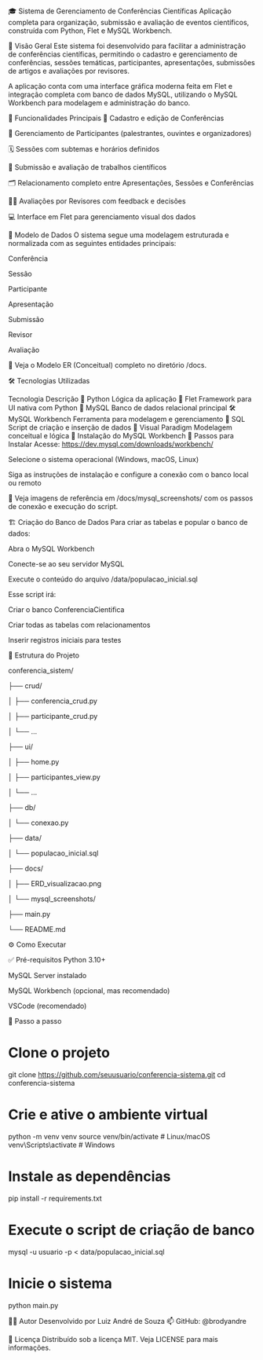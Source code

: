 🎓 Sistema de Gerenciamento de Conferências Científicas
Aplicação completa para organização, submissão e avaliação de eventos científicos, construída com Python, Flet e MySQL Workbench.


📌 Visão Geral
Este sistema foi desenvolvido para facilitar a administração de conferências científicas, permitindo o cadastro e gerenciamento de conferências, sessões temáticas, participantes, apresentações, submissões de artigos e avaliações por revisores.

A aplicação conta com uma interface gráfica moderna feita em Flet e integração completa com banco de dados MySQL, utilizando o MySQL Workbench para modelagem e administração do banco.

🧠 Funcionalidades Principais
📅 Cadastro e edição de Conferências

👥 Gerenciamento de Participantes (palestrantes, ouvintes e organizadores)

🗓️ Sessões com subtemas e horários definidos

🧾 Submissão e avaliação de trabalhos científicos

🗂️ Relacionamento completo entre Apresentações, Sessões e Conferências

🧑‍🔬 Avaliações por Revisores com feedback e decisões

💻 Interface em Flet para gerenciamento visual dos dados

🧱 Modelo de Dados
O sistema segue uma modelagem estruturada e normalizada com as seguintes entidades principais:

Conferência

Sessão

Participante

Apresentação

Submissão

Revisor

Avaliação

📌 Veja o Modelo ER (Conceitual) completo no diretório /docs.

🛠️ Tecnologias Utilizadas

Tecnologia	Descrição
🐍 Python	Lógica da aplicação
🎨 Flet	Framework para UI nativa com Python
🐬 MySQL	Banco de dados relacional principal
🛠️ MySQL Workbench	Ferramenta para modelagem e gerenciamento
📝 SQL	Script de criação e inserção de dados
🧰 Visual Paradigm	Modelagem conceitual e lógica
🧰 Instalação do MySQL Workbench
🔧 Passos para Instalar
Acesse: https://dev.mysql.com/downloads/workbench/

Selecione o sistema operacional (Windows, macOS, Linux)

Siga as instruções de instalação e configure a conexão com o banco local ou remoto

📸 Veja imagens de referência em /docs/mysql_screenshots/ com os passos de conexão e execução do script.

🏗️ Criação do Banco de Dados
Para criar as tabelas e popular o banco de dados:

Abra o MySQL Workbench

Conecte-se ao seu servidor MySQL

Execute o conteúdo do arquivo /data/populacao_inicial.sql

Esse script irá:

Criar o banco ConferenciaCientifica

Criar todas as tabelas com relacionamentos

Inserir registros iniciais para testes

📂 Estrutura do Projeto

conferencia_sistem/

├── crud/

│   ├── conferencia_crud.py

│   ├── participante_crud.py

│   └── ...

├── ui/

│   ├── home.py

│   ├── participantes_view.py

│   └── ...

├── db/

│   └── conexao.py

├── data/

│   └── populacao_inicial.sql

├── docs/

│   ├── ERD_visualizacao.png

│   └── mysql_screenshots/

├── main.py

└── README.md

⚙️ Como Executar

✅ Pré-requisitos
Python 3.10+

MySQL Server instalado

MySQL Workbench (opcional, mas recomendado)

VSCode (recomendado)

🚀 Passo a passo

# Clone o projeto
git clone https://github.com/seuusuario/conferencia-sistema.git
cd conferencia-sistema

# Crie e ative o ambiente virtual
python -m venv venv
source venv/bin/activate  # Linux/macOS
venv\Scripts\activate     # Windows

# Instale as dependências
pip install -r requirements.txt

# Execute o script de criação de banco
mysql -u usuario -p < data/populacao_inicial.sql

# Inicie o sistema
python main.py

👨‍💻 Autor
Desenvolvido por Luiz André de Souza
📫 GitHub: @brodyandre

📄 Licença
Distribuído sob a licença MIT.
Veja LICENSE para mais informações.
